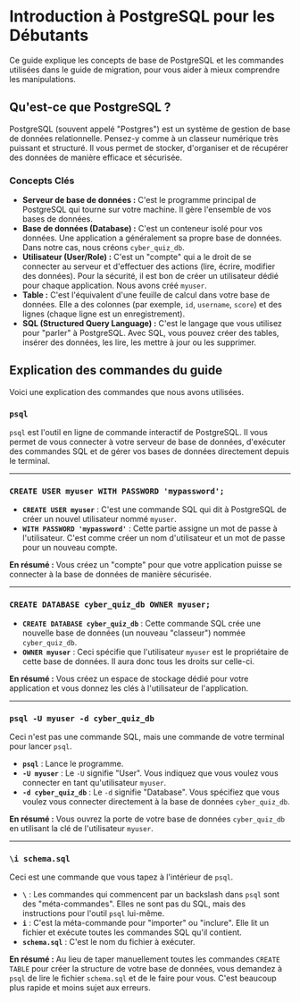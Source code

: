 # Introduction à PostgreSQL pour les Débutants

Ce guide explique les concepts de base de PostgreSQL et les commandes utilisées dans le guide de migration, pour vous aider à mieux comprendre les manipulations.

## Qu'est-ce que PostgreSQL ?

PostgreSQL (souvent appelé "Postgres") est un système de gestion de base de données relationnelle. Pensez-y comme à un classeur numérique très puissant et structuré. Il vous permet de stocker, d'organiser et de récupérer des données de manière efficace et sécurisée.

### Concepts Clés

*   **Serveur de base de données :** C'est le programme principal de PostgreSQL qui tourne sur votre machine. Il gère l'ensemble de vos bases de données.
*   **Base de données (Database) :** C'est un conteneur isolé pour vos données. Une application a généralement sa propre base de données. Dans notre cas, nous créons `cyber_quiz_db`.
*   **Utilisateur (User/Role) :** C'est un "compte" qui a le droit de se connecter au serveur et d'effectuer des actions (lire, écrire, modifier des données). Pour la sécurité, il est bon de créer un utilisateur dédié pour chaque application. Nous avons créé `myuser`.
*   **Table :** C'est l'équivalent d'une feuille de calcul dans votre base de données. Elle a des colonnes (par exemple, `id`, `username`, `score`) et des lignes (chaque ligne est un enregistrement).
*   **SQL (Structured Query Language) :** C'est le langage que vous utilisez pour "parler" à PostgreSQL. Avec SQL, vous pouvez créer des tables, insérer des données, les lire, les mettre à jour ou les supprimer.

## Explication des commandes du guide

Voici une explication des commandes que nous avons utilisées.

### `psql`

`psql` est l'outil en ligne de commande interactif de PostgreSQL. Il vous permet de vous connecter à votre serveur de base de données, d'exécuter des commandes SQL et de gérer vos bases de données directement depuis le terminal.

---

### `CREATE USER myuser WITH PASSWORD 'mypassword';`

*   **`CREATE USER myuser`** : C'est une commande SQL qui dit à PostgreSQL de créer un nouvel utilisateur nommé `myuser`.
*   **`WITH PASSWORD 'mypassword'`** :  Cette partie assigne un mot de passe à l'utilisateur. C'est comme créer un nom d'utilisateur et un mot de passe pour un nouveau compte.

**En résumé :** Vous créez un "compte" pour que votre application puisse se connecter à la base de données de manière sécurisée.

---

### `CREATE DATABASE cyber_quiz_db OWNER myuser;`

*   **`CREATE DATABASE cyber_quiz_db`** : Cette commande SQL crée une nouvelle base de données (un nouveau "classeur") nommée `cyber_quiz_db`.
*   **`OWNER myuser`** :  Ceci spécifie que l'utilisateur `myuser` est le propriétaire de cette base de données. Il aura donc tous les droits sur celle-ci.

**En résumé :** Vous créez un espace de stockage dédié pour votre application et vous donnez les clés à l'utilisateur de l'application.

---

### `psql -U myuser -d cyber_quiz_db`

Ceci n'est pas une commande SQL, mais une commande de votre terminal pour lancer `psql`.

*   **`psql`** : Lance le programme.
*   **`-U myuser`** : Le `-U` signifie "User". Vous indiquez que vous voulez vous connecter en tant qu'utilisateur `myuser`.
*   **`-d cyber_quiz_db`** : Le `-d` signifie "Database". Vous spécifiez que vous voulez vous connecter directement à la base de données `cyber_quiz_db`.

**En résumé :** Vous ouvrez la porte de votre base de données `cyber_quiz_db` en utilisant la clé de l'utilisateur `myuser`.

---

### `\i schema.sql`

Ceci est une commande que vous tapez à l'intérieur de `psql`.

*   **`\`** : Les commandes qui commencent par un backslash dans `psql` sont des "méta-commandes". Elles ne sont pas du SQL, mais des instructions pour l'outil `psql` lui-même.
*   **`i`** : C'est la méta-commande pour "importer" ou "inclure". Elle lit un fichier et exécute toutes les commandes SQL qu'il contient.
*   **`schema.sql`** : C'est le nom du fichier à exécuter.

**En résumé :** Au lieu de taper manuellement toutes les commandes `CREATE TABLE` pour créer la structure de votre base de données, vous demandez à `psql` de lire le fichier `schema.sql` et de le faire pour vous. C'est beaucoup plus rapide et moins sujet aux erreurs.
